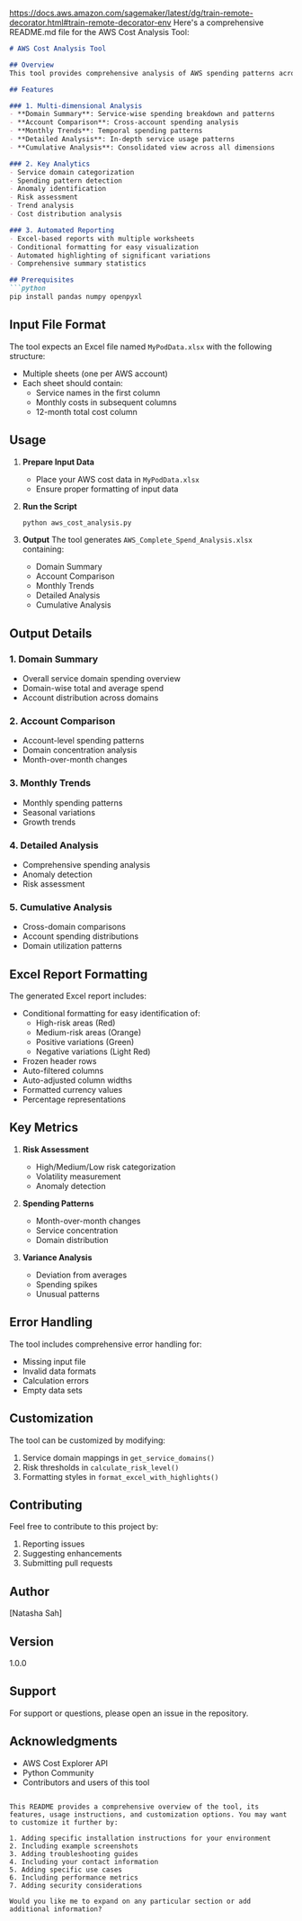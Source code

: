 https://docs.aws.amazon.com/sagemaker/latest/dg/train-remote-decorator.html#train-remote-decorator-env
Here's a comprehensive README.md file for the AWS Cost Analysis Tool:

```markdown
# AWS Cost Analysis Tool

## Overview
This tool provides comprehensive analysis of AWS spending patterns across multiple accounts and services. It generates detailed reports and visualizations to help identify cost optimization opportunities, spending anomalies, and usage patterns.

## Features

### 1. Multi-dimensional Analysis
- **Domain Summary**: Service-wise spending breakdown and patterns
- **Account Comparison**: Cross-account spending analysis
- **Monthly Trends**: Temporal spending patterns
- **Detailed Analysis**: In-depth service usage patterns
- **Cumulative Analysis**: Consolidated view across all dimensions

### 2. Key Analytics
- Service domain categorization
- Spending pattern detection
- Anomaly identification
- Risk assessment
- Trend analysis
- Cost distribution analysis

### 3. Automated Reporting
- Excel-based reports with multiple worksheets
- Conditional formatting for easy visualization
- Automated highlighting of significant variations
- Comprehensive summary statistics

## Prerequisites
```python
pip install pandas numpy openpyxl
```

## Input File Format
The tool expects an Excel file named `MyPodData.xlsx` with the following structure:
- Multiple sheets (one per AWS account)
- Each sheet should contain:
  - Service names in the first column
  - Monthly costs in subsequent columns
  - 12-month total cost column

## Usage

1. **Prepare Input Data**
   - Place your AWS cost data in `MyPodData.xlsx`
   - Ensure proper formatting of input data

2. **Run the Script**
   ```python
   python aws_cost_analysis.py
   ```

3. **Output**
   The tool generates `AWS_Complete_Spend_Analysis.xlsx` containing:
   - Domain Summary
   - Account Comparison
   - Monthly Trends
   - Detailed Analysis
   - Cumulative Analysis

## Output Details

### 1. Domain Summary
- Overall service domain spending overview
- Domain-wise total and average spend
- Account distribution across domains

### 2. Account Comparison
- Account-level spending patterns
- Domain concentration analysis
- Month-over-month changes

### 3. Monthly Trends
- Monthly spending patterns
- Seasonal variations
- Growth trends

### 4. Detailed Analysis
- Comprehensive spending analysis
- Anomaly detection
- Risk assessment

### 5. Cumulative Analysis
- Cross-domain comparisons
- Account spending distributions
- Domain utilization patterns

## Excel Report Formatting

The generated Excel report includes:
- Conditional formatting for easy identification of:
  - High-risk areas (Red)
  - Medium-risk areas (Orange)
  - Positive variations (Green)
  - Negative variations (Light Red)
- Frozen header rows
- Auto-filtered columns
- Auto-adjusted column widths
- Formatted currency values
- Percentage representations

## Key Metrics

1. **Risk Assessment**
   - High/Medium/Low risk categorization
   - Volatility measurement
   - Anomaly detection

2. **Spending Patterns**
   - Month-over-month changes
   - Service concentration
   - Domain distribution

3. **Variance Analysis**
   - Deviation from averages
   - Spending spikes
   - Unusual patterns

## Error Handling

The tool includes comprehensive error handling for:
- Missing input file
- Invalid data formats
- Calculation errors
- Empty data sets

## Customization

The tool can be customized by modifying:
1. Service domain mappings in `get_service_domains()`
2. Risk thresholds in `calculate_risk_level()`
3. Formatting styles in `format_excel_with_highlights()`

## Contributing
Feel free to contribute to this project by:
1. Reporting issues
2. Suggesting enhancements
3. Submitting pull requests


## Author
[Natasha Sah]

## Version
1.0.0

## Support
For support or questions, please open an issue in the repository.

## Acknowledgments
- AWS Cost Explorer API
- Python Community
- Contributors and users of this tool
```

This README provides a comprehensive overview of the tool, its features, usage instructions, and customization options. You may want to customize it further by:

1. Adding specific installation instructions for your environment
2. Including example screenshots
3. Adding troubleshooting guides
4. Including your contact information
5. Adding specific use cases
6. Including performance metrics
7. Adding security considerations

Would you like me to expand on any particular section or add additional information?

